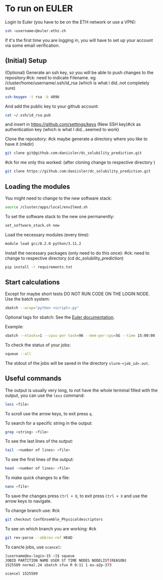 # To run on EULER

Login to Euler (you have to be on the ETH network or use a VPN):
```bash
ssh <username>@euler.ethz.ch
```
If it's the first time you are logging in, you will have to set up your account via some email verification.

## (Initial) Setup

(Optional) Generate an ssh key, so you will be able to push changes to the repository:#ck: need to indicate Filename. eg /cluster/home/username/.ssh/id_rsa (which is what i did..not completely sure)
```bash
ssh-keygen -t rsa -b 4096
```

And add the public key to your github account:
```bash
cat ~/.ssh/id_rsa.pub
```
and insert in https://github.com/settings/keys (New SSH key)#ck as authentication key (which is what I did...seemed to work)

Clone the repository: #ck maybe generate a directory where you like to have it (mkdir)
```bash
git clone git@github.com:daniisler/dc_solubility_prediction.git
```
#ck for me only this worked: (after cloning change to respective directory )
```bash
git clone https://github.com:daniisler/dc_solubility_prediction.git
```

## Loading the modules

You might need to change to the new software stack:
```bash
source /cluster/apps/local/env2lmod.sh
```

To set the software stack to the new one permanently:
```bash
set_software_stack.sh new
```

Load the necessary modules (every time):
```bash
module load gcc/8.2.0 python/3.11.2
```

Install the necessary packages (only need to do this once): #ck: need to change to respective directory (cd dc_solubility_prediction)
```bash
pip install -r requirements.txt
```

## Start calculations

Except for maybe short tests DO NOT RUN CODE ON THE LOGIN NODE. Use the batch system:
```bash
sbatch --wrap="python <script>.py"
```
Optional tags for sbatch: See the [Euler documentation](https://scicomp.ethz.ch/wiki/Using_the_batch_system).

Example:
```bash
sbatch --ntasks=1 --cpus-per-task=96 --mem-per-cpu=5G --time 15:00:00 --wrap="python descriptor_calculation.py"
```

To check the status of your jobs:
```bash
squeue --all
```

The stdout of the jobs will be saved in the directory `slurm-<job_id>.out`.

## Useful commands

The output is usually very long, to not have the whole terminal filled with the output, you can use the `less` command:
```bash
less <file>
```
To scroll use the arrow keys, to exit press `q`.

To search for a specific string in the output:
```bash
grep <string> <file>
```

To see the last lines of the output:
```bash
tail -<number of lines> <file>
```

To see the first lines of the output:
```bash
head -<number of lines> <file>
```

To make quick changes to a file:
```bash
nano <file>
```
To save the changes press `Ctrl + O`, to exit press `Ctrl + X` and use the arrow keys to navigate.


To change branch use: #ck
```bash
git checkout ConfEnsemble_Physicaldescriptors
```


To see on which branch you are working: #ck
```bash
git rev-parse --abbrev-ref HEAD
```

To cancle jobs, use `scancel`: 

```bash
[username@eu-login-15 ~]$ squeue
JOBID PARTITION NAME USER ST TIME NODES NODELIST(REASON)
1525589 normal.24 sbatch sfux R 0:11 1 eu-a2p-373

scancel 1525589
```


